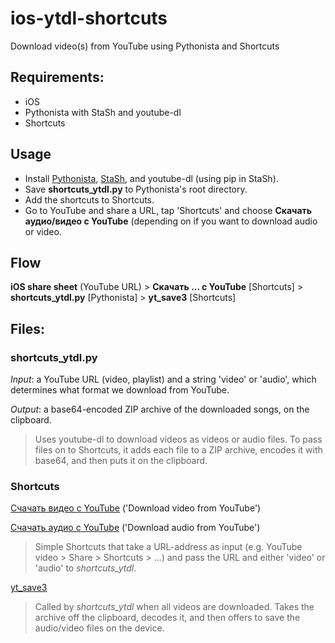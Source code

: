 # ios-ytdl-shortcuts
Download video(s) from YouTube using Pythonista and Shortcuts

## Requirements:
- iOS
- Pythonista with StaSh and youtube-dl
- Shortcuts

## Usage
- Install [Pythonista](https://apps.apple.com/us/app/pythonista-3/id1085978097), [StaSh](https://github.com/ywangd/stash), and youtube-dl (using pip in StaSh).
- Save **shortcuts_ytdl.py** to Pythonista's root directory.
- Add the shortcuts to Shortcuts.
- Go to YouTube and share a URL, tap 'Shortcuts' and choose **Скачать аудио/видео с YouTube** (depending on if you want to download audio or video.

## Flow
__iOS share sheet__ (YouTube URL) > __Скачать ... с YouTube__ [Shortcuts] > __shortcuts_ytdl.py__ [Pythonista] > __yt_save3__ [Shortcuts]

## Files:
### shortcuts_ytdl.py
*Input*: a YouTube URL (video, playlist) and a string 'video' or 'audio', which determines what format we download from YouTube.

*Output*: a base64-encoded ZIP archive of the downloaded songs, on the clipboard.

> Uses youtube-dl to download videos as videos or audio files.
To pass files on to Shortcuts, it adds each file to a ZIP archive, encodes it with base64, and then puts it on the clipboard.

### Shortcuts
[Счачать видео с YouTube](https://www.icloud.com/shortcuts/cc6d4c346d23473fbaab80fd0bd48446) ('Download video from YouTube')

[Счачать аудио с YouTube](https://www.icloud.com/shortcuts/ddf2efdf67cc4e7491cb3bc8d0bb68af) ('Download audio from YouTube')

> Simple Shortcuts that take a URL-address as input (e.g. YouTube video > Share > Shortcuts > ...) and pass the URL and either 'video' or 'audio' to _shortcuts_ytdl_.

[yt_save3](https://www.icloud.com/shortcuts/b12c73634a6b400ab6742bd927151865)

> Called by _shortcuts_ytdl_ when all videos are downloaded. Takes the archive off the clipboard, decodes it, and then offers to save the audio/video files on the device.
